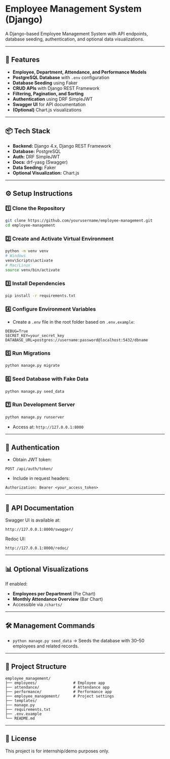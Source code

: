 # Employee Management System (Django)

A Django-based Employee Management System with API endpoints, database seeding, authentication, and optional data visualizations.

---

## 🚀 Features
- **Employee, Department, Attendance, and Performance Models**
- **PostgreSQL Database** with `.env` configuration
- **Database Seeding** using Faker
- **CRUD APIs** with Django REST Framework
- **Filtering, Pagination, and Sorting**
- **Authentication** using DRF SimpleJWT
- **Swagger UI** for API documentation
- **(Optional)** Chart.js visualizations

---

## 📦 Tech Stack
- **Backend:** Django 4.x, Django REST Framework
- **Database:** PostgreSQL
- **Auth:** DRF SimpleJWT
- **Docs:** drf-yasg (Swagger)
- **Data Seeding:** Faker
- **Optional Visualization:** Chart.js

---

## ⚙️ Setup Instructions

### 1️⃣ Clone the Repository
```bash
git clone https://github.com/yourusername/employee-management.git
cd employee-management
```

### 2️⃣ Create and Activate Virtual Environment
```bash
python -m venv venv
# Windows
venv\Scripts\activate
# Mac/Linux
source venv/bin/activate
```

### 3️⃣ Install Dependencies
```bash
pip install -r requirements.txt
```

### 4️⃣ Configure Environment Variables
- Create a `.env` file in the root folder based on `.env.example`:
```env
DEBUG=True
SECRET_KEY=your_secret_key
DATABASE_URL=postgres://username:password@localhost:5432/dbname
```

### 5️⃣ Run Migrations
```bash
python manage.py migrate
```

### 6️⃣ Seed Database with Fake Data
```bash
python manage.py seed_data
```

### 7️⃣ Run Development Server
```bash
python manage.py runserver
```
- Access at: `http://127.0.0.1:8000`

---

## 🔑 Authentication
- Obtain JWT token:
```http
POST /api/auth/token/
```
- Include in request headers:
```
Authorization: Bearer <your_access_token>
```

---

## 📜 API Documentation
Swagger UI is available at:
```
http://127.0.0.1:8000/swagger/
```
Redoc UI:
```
http://127.0.0.1:8000/redoc/
```

---

## 📊 Optional Visualizations
If enabled:
- **Employees per Department** (Pie Chart)
- **Monthly Attendance Overview** (Bar Chart)
- Accessible via `/charts/`

---

## 🛠 Management Commands
- `python manage.py seed_data` → Seeds the database with 30–50 employees and related records.

---

## 📂 Project Structure
```
employee_management/
├── employees/                # Employee app
├── attendance/               # Attendance app
├── performance/              # Performance app
├── employee_management/      # Project settings
├── templates/
├── manage.py
├── requirements.txt
├── .env.example
└── README.md
```

---

## 📄 License
This project is for internship/demo purposes only.
